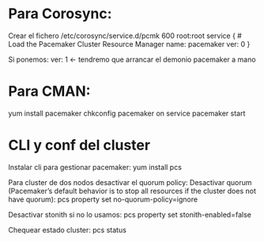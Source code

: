 # Para Corosync:

Crear el fichero /etc/corosync/service.d/pcmk
600 root:root
service {
        # Load the Pacemaker Cluster Resource Manager
        name: pacemaker
        ver: 0
}

Si ponemos:
ver: 1 <- tendremo que arrancar el demonio pacemaker a mano


# Para CMAN:
yum install pacemaker
chkconfig pacemaker on
service pacemaker start


# CLI y conf del cluster

Instalar cli para gestionar pacemaker:
yum install pcs

Para cluster de dos nodos desactivar el quorum policy:
Desactivar quorum (Pacemaker’s default behavior is to stop all resources if the cluster does not have quorum):
pcs property set no-quorum-policy=ignore

Desactivar stonith si no lo usamos:
pcs property set stonith-enabled=false

Chequear estado cluster:
pcs status
